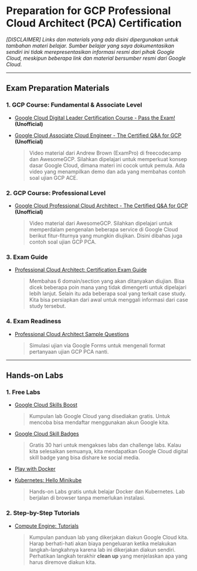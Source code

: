 # Preparation for GCP Professional Cloud Architect (PCA) Certification
_[DISCLAIMER] Links dan materials yang ada disini dipergunakan untuk tambahan materi belajar. Sumber belajar yang saya dokumentasikan sendiri ini tidak merepresentasikan informasi resmi dari pihak Google Cloud, meskipun beberapa link dan material bersumber resmi dari Google Cloud._

---
## Exam Preparation Materials
### 1. GCP Course: Fundamental & Associate Level
- [Google Cloud Digital Leader Certification Course - Pass the Exam!](https://www.youtube.com/watch?v=UGRDM86MBIQ&ab_channel=freeCodeCamp.org) **(Unofficial)**
- [Google Cloud Associate Cloud Engineer - The Certified Q&A for GCP](https://www.youtube.com/playlist?list=PLQMsfKRZZviRwqJwNmh1eAWnRMvlrk40x) **(Unofficial)**

    > Video material dari Andrew Brown (ExamPro) di freecodecamp dan AwesomeGCP. Silahkan dipelajari untuk memperkuat konsep dasar Google Cloud, dimana materi ini cocok untuk pemula. Ada video yang menampilkan demo dan ada yang membahas contoh soal ujian GCP ACE.

### 2. GCP Course: Professional Level
- [Google Cloud Professional Cloud Architect - The Certified Q&A for GCP](https://www.youtube.com/watch?v=iNJe_NrbijM&list=PLQMsfKRZZviTIxEh0pkWNwnDUasGVZS4n&ab_channel=AwesomeGCP) **(Unofficial)**

    > Video material dari AwesomeGCP. Silahkan dipelajari untuk memperdalam pengenalan beberapa service di Google Cloud berikut fitur-fiturnya yang mungkin diujikan. Disini dibahas juga contoh soal ujian GCP PCA.

### 3. Exam Guide
- [Professional Cloud Architect: Certification Exam Guide](https://cloud.google.com/certification/guides/professional-cloud-architect)

    > Membahas 6 domain/section yang akan ditanyakan diujian. Bisa dicek beberapa poin mana yang tidak dimengerti untuk dipelajari lebih lanjut. Selain itu ada beberapa soal yang terkait case study. Kita bisa persiapkan dari awal untuk menggali informasi dari case study tersebut.

### 4. Exam Readiness
- [Professional Cloud Architect Sample Questions](https://docs.google.com/forms/d/e/1FAIpQLSdvf8Xq6m0kvyIoysdr8WZYCG32WHENStftiHTSdtW4ad2-0w/viewform)

    > Simulasi ujian via Google Forms untuk mengenali format pertanyaan ujian GCP PCA nanti.

---
## Hands-on Labs
### 1. Free Labs
- [Google Cloud Skills Boost](https://www.cloudskillsboost.google/catalog?price%5B%5D=free)

    > Kumpulan lab Google Cloud yang disediakan gratis. Untuk mencoba bisa mendaftar menggunakan akun Google kita.

- [Google Cloud Skill Badges](https://cloud.google.com/training/badges)

    > Gratis 30 hari untuk mengakses labs dan challenge labs. Kalau kita selesaikan semuanya, kita mendapatkan Google Cloud digital skill badge yang bisa dishare ke social media.

- [Play with Docker](https://labs.play-with-docker.com/)
- [Kubernetes: Hello Minikube](https://kubernetes.io/docs/tutorials/hello-minikube/)

    > Hands-on Labs gratis untuk belajar Docker dan Kubernetes. Lab berjalan di browser tanpa memerlukan instalasi.

### 2. Step-by-Step Tutorials
- [Compute Engine: Tutorials](https://cloud.google.com/compute/docs/tutorials)

    > Kumpulan panduan lab yang dikerjakan diakun Google Cloud kita. Harap berhati-hati akan biaya pengeluaran ketika melakukan langkah-langkahnya karena lab ini dikerjakan diakun sendiri. Perhatikan langkah terakhir **clean up** yang menjelaskan apa yang harus diremove diakun kita.
